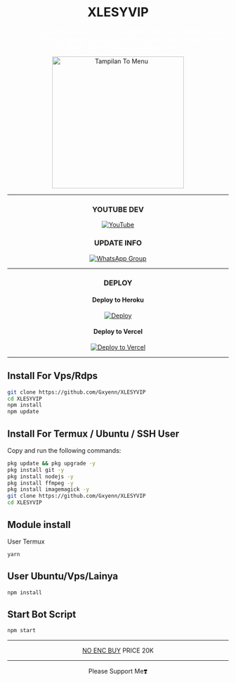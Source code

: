 
<div align="center">

# XLESYVIP

<p style="color: #ffffff;">
XLESYVIP is a WhatsApp bot SCRIPT with many fun and powerful features such as Bot Menu, Group Menu, Search, Download, Push, Quotes, Library, AI, Game, Anime, Music, and many more!
</p>

<img src="https://cloudkuimages.guru/uploads/images/681cd03f4d8cc.jpg" alt="Tampilan To Menu" width="300"/>



---

###  YOUTUBE DEV </p>

[![YouTube](https://img.shields.io/badge/YouTube-FF0000?style=for-the-badge&logo=youtube&logoColor=white)](https://youtube.com/@Gxyenn)

### UPDATE INFO

[![WhatsApp Group](https://img.shields.io/badge/WhatsApp%20Group-25D366?style=for-the-badge&logo=whatsapp&logoColor=white)](https://whatsapp.com/channel/0029Vap5nJh2UPBDIc9bja1s)

---

### DEPLOY

#### Deploy to Heroku

[![Deploy](https://www.herokucdn.com/deploy/button.svg)](https://heroku.com/deploy?template=https://github.com/Gxyenn/XlesyVIP)

#### Deploy to Vercel

[![Deploy to Vercel](https://vercel.com/button)](https://vercel.com/new/clone?repository-url=https://github.com/Gxyenn/XLESYVIP)
</div>

---

## Install For Vps/Rdps

```bash
git clone https://github.com/Gxyenn/XLESYVIP
cd XLESYVIP
npm install
npm update
```

## Install For Termux / Ubuntu / SSH User

Copy and run the following commands:

```bash
pkg update && pkg upgrade -y
pkg install git -y
pkg install nodejs -y
pkg install ffmpeg -y
pkg install imagemagick -y
git clone https://github.com/Gxyenn/XLESYVIP
cd XLESYVIP
```

## Module install

User  Termux
```bash
yarn
```

## User Ubuntu/Vps/Lainya

```bash
npm install
```

## Start Bot Script

```bash
npm start
```

<div align="center">

  --- 
[NO ENC BUY](https://wa.me/6283877636168)
PRICE 20K

---
Please Support Me❣️
</div>

